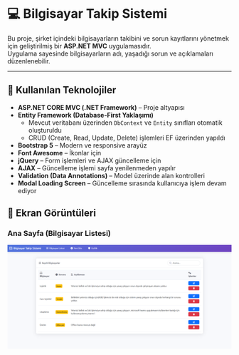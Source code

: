 # 💻 Bilgisayar Takip Sistemi

Bu proje, şirket içindeki bilgisayarların takibini ve sorun kayıtlarını yönetmek için geliştirilmiş bir **ASP.NET MVC** uygulamasıdır.  
Uygulama sayesinde bilgisayarların adı, yaşadığı sorun ve açıklamaları düzenlenebilir.

---
## 🚀 Kullanılan Teknolojiler

- **ASP.NET CORE MVC (.NET Framework)** – Proje altyapısı
- **Entity Framework (Database-First Yaklaşımı)**  
  - Mevcut veritabanı üzerinden `DbContext` ve `Entity` sınıfları otomatik oluşturuldu  
  - CRUD (Create, Read, Update, Delete) işlemleri EF üzerinden yapıldı
- **Bootstrap 5** – Modern ve responsive arayüz
- **Font Awesome** – İkonlar için
- **jQuery** – Form işlemleri ve AJAX güncelleme için
- **AJAX** – Güncelleme işlemi sayfa yenilenmeden yapılır
- **Validation (Data Annotations)** – Model üzerinde alan kontrolleri
- **Modal Loading Screen** – Güncelleme sırasında kullanıcıya işlem devam ediyor

## 📸 Ekran Görüntüleri

### Ana Sayfa (Bilgisayar Listesi)
![Ana Sayfa](docs/index.PNG)
